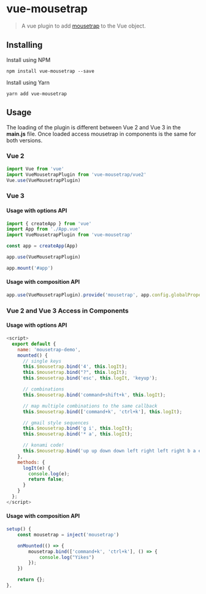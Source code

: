 # vue-mousetrap
> A vue plugin to add [mousetrap](https://github.com/ccampbell/mousetrap) to the Vue object.

## Installing
Install using NPM
```shell
npm install vue-mousetrap --save
```
Install using Yarn
```shell
yarn add vue-mousetrap
```

## Usage
The loading of the plugin is different between Vue 2 and Vue 3 in the **main.js** file. Once loaded access mousetrap in components is the same for both versions.

### Vue 2
```js
import Vue from 'vue'
import VueMousetrapPlugin from 'vue-mousetrap/vue2'
Vue.use(VueMousetrapPlugin)
```

### Vue 3

#### Usage with options API
```js
import { createApp } from 'vue'
import App from './App.vue'
import VueMousetrapPlugin from 'vue-mousetrap'

const app = createApp(App)

app.use(VueMousetrapPlugin)

app.mount('#app')
```

#### Usage with composition API

```js
app.use(VueMousetrapPlugin).provide('mousetrap', app.config.globalProperties.$mousetrap).mount('#app')
```

### Vue 2 and Vue 3 Access in Components


#### Usage with options API

```js
<script>
  export default {
    name: 'mousetrap-demo',
    mounted() {
      // single keys
      this.$mousetrap.bind('4', this.logIt);
      this.$mousetrap.bind("?", this.logIt);
      this.$mousetrap.bind('esc', this.logIt, 'keyup');

      // combinations
      this.$mousetrap.bind('command+shift+k', this.logIt);

      // map multiple combinations to the same callback
      this.$mousetrap.bind(['command+k', 'ctrl+k'], this.logIt);

      // gmail style sequences
      this.$mousetrap.bind('g i', this.logIt);
      this.$mousetrap.bind('* a', this.logIt);

      // konami code!
      this.$mousetrap.bind('up up down down left right left right b a enter', this.logIt);
    },
    methods: {
      logIt(e) {
        console.log(e);
        return false;
      }
    }
  };
</script>
```

#### Usage with composition API

```js
setup() {
    const mousetrap = inject('mousetrap')

    onMounted(() => {
        mousetrap.bind(['command+k', 'ctrl+k'], () => {
            console.log("Yikes")
        });
    })

    return {};
},
```
